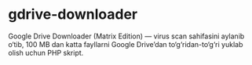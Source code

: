 # gdrive-downloader
Google Drive Downloader (Matrix Edition) — virus scan sahifasini aylanib o‘tib, 100 MB dan katta fayllarni Google Drive’dan to‘g‘ridan-to‘g‘ri yuklab olish uchun PHP skript.
